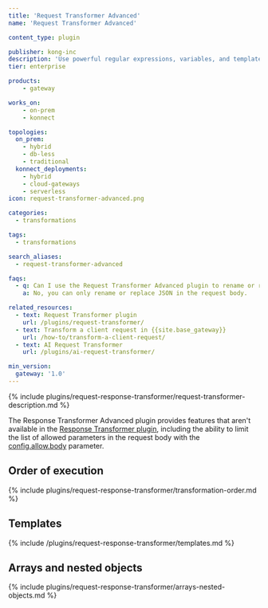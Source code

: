 ```yaml
---
title: 'Request Transformer Advanced'
name: 'Request Transformer Advanced'

content_type: plugin

publisher: kong-inc
description: 'Use powerful regular expressions, variables, and templates to transform API requests'
tier: enterprise

products:
    - gateway

works_on:
    - on-prem
    - konnect

topologies:
  on_prem:
    - hybrid
    - db-less
    - traditional
  konnect_deployments:
    - hybrid
    - cloud-gateways
    - serverless
icon: request-transformer-advanced.png

categories:
  - transformations

tags:
  - transformations

search_aliases:
  - request-transformer-advanced

faqs:
  - q: Can I use the Request Transformer Advanced plugin to rename or replace XML in the request body?
    a: No, you can only rename or replace JSON in the request body.

related_resources:
  - text: Request Transformer plugin
    url: /plugins/request-transformer/
  - text: Transform a client request in {{site.base_gateway}}
    url: /how-to/transform-a-client-request/
  - text: AI Request Transformer
    url: /plugins/ai-request-transformer/

min_version:
  gateway: '1.0'
---
```


{% include plugins/request-response-transformer/request-transformer-description.md %}

The Response Transformer Advanced plugin provides features that aren't available in the [Response Transformer plugin](/plugins/response-transformer/), including the ability to limit the list of allowed parameters in the request body with the [config.allow.body](./reference/#schema--config-allow-body) parameter.

## Order of execution

{% include plugins/request-response-transformer/transformation-order.md %}

## Templates

{% include /plugins/request-response-transformer/templates.md %}

## Arrays and nested objects

{% include plugins/request-response-transformer/arrays-nested-objects.md %}
